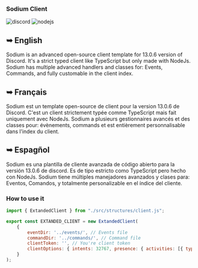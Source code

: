 ### Sodium Client

![discord](https://img.shields.io/badge/Discord-7289DA?style=for-the-badge&logo=discord&logoColor=white) ![nodejs](https://img.shields.io/badge/Node.js-43853D?style=for-the-badge&logo=node.js&logoColor=white)

## ➥ English
Sodium is an advanced open-source client template for 13.0.6 version of Discord. It's a strict typed client like TypeScript but only made with NodeJs. Sodium has multiple advanced handlers and classes for: Events, Commands, and fully customable in the client index.

## ➥ Français
Sodium est un template open-source de client pour la version 13.0.6 de Discord. C'est un client strictement typée comme TypeScript mais fait uniquement avec NodeJs. Sodium a plusieurs gestionnaires avancés et des classes pour: évènements, commands et est entièrement personnalisable dans l'index du client.

## ➥ Espagñol

Sodium es una plantilla de cliente avanzada de código abierto para la versión 13.0.6 de discord. Es de tipo estricto como TypeScript pero hecho con NodeJs. Sodium tiene múltiples manejadores avanzados y clases para: Eventos, Comandos, y totalmente personalizable en el índice del cliente.

### How to use it
```js
import { ExtandedClient } from "./src/structures/client.js";

export const EXTANDED_CLIENT = new ExtandedClient(
    {
        eventDir: '../events/', // Events file
        commandDir: '../commands/', // Command file
        clientToken: '', // You're client token
        clientOptions: { intents: 32767, presence: { activities: [{ type: 'COMPETING', name: 'Sodium Developpement' }] } } // Options you want (32767 intents to get all intents)
    }
);
```
